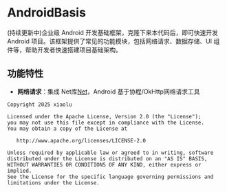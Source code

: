 # AndroidBasis
(持续更新中)企业级 Android 开发基础框架，克隆下来本代码后，即可快速开发 Android 项目。该框架提供了常见的功能模块，包括网络请求、数据存储、UI 组件等，帮助开发者快速搭建项目基础架构。

## 功能特性
- **网络请求**：集成 Net库[Net](https://github.com/liangjingkanji/Net)，Android 基于协程/OkHttp网络请求工具

```text
Copyright 2025 xiaolu

Licensed under the Apache License, Version 2.0 (the "License");
you may not use this file except in compliance with the License.
You may obtain a copy of the License at

   http://www.apache.org/licenses/LICENSE-2.0

Unless required by applicable law or agreed to in writing, software
distributed under the License is distributed on an "AS IS" BASIS,
WITHOUT WARRANTIES OR CONDITIONS OF ANY KIND, either express or implied.
See the License for the specific language governing permissions and
limitations under the License.
```